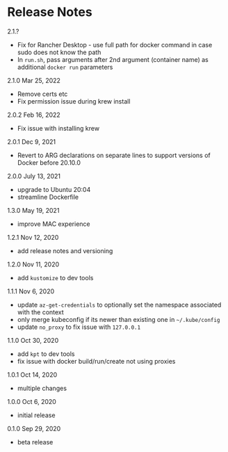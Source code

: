 # Release Notes

2.1.?
* Fix for Rancher Desktop - use full path for docker command in case sudo does not know the path
* In `run.sh`, pass arguments after 2nd argument (container name) as additional `docker run` parameters

2.1.0 Mar 25, 2022
* Remove certs etc
* Fix permission issue during krew install

2.0.2 Feb 16, 2022
* Fix issue with installing krew

2.0.1 Dec 9, 2021
* Revert to ARG declarations on separate lines to support versions of Docker before 20.10.0

2.0.0 July 13, 2021
* upgrade to Ubuntu 20:04
* streamline Dockerfile

1.3.0 May 19, 2021
* improve MAC experience

1.2.1 Nov 12, 2020
* add release notes and versioning

1.2.0 Nov 11, 2020
* add `kustomize` to dev tools

1.1.1 Nov 6, 2020
* update `az-get-credentials` to optionally set the namespace associated with the context
* only merge kubeconfig if its newer than existing one in `~/.kube/config`
* update `no_proxy` to fix issue with `127.0.0.1`

1.1.0 Oct 30, 2020
* add `kpt` to dev tools
* fix issue with docker build/run/create not using proxies

1.0.1 Oct 14, 2020
* multiple changes

1.0.0 Oct 6, 2020
* initial release

0.1.0 Sep 29, 2020
* beta release
